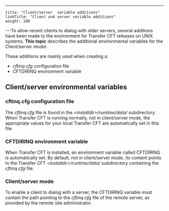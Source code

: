 ---
    title: "Client/server  variable additions"
    linkTitle: "Client and server variable additions"
    weight: 280
---To allow recent clients to dialog with older servers, several additions
have been made to the environment for Transfer CFT releases on UNIX systems.
****This topic**** describes the additional
environmental variables for the Client/server model.

These additions are mainly used when creating a:

- *cftinq.cfg*
    configuration file
- CFTDIRINQ environment
    variable

## Client/server environmental variables

### cftinq.cfg configuration file

The *cftinq.cfg* file is found in the *&lt;installdir>/runtime/data/* subdirectory.
When Transfer CFT is running normally, not in client/server mode, the
appropriate values for your local Transfer CFT are automatically set in
this file.

### CFTDIRINQ environment variable

When Transfer CFT is installed, an environment variable called CFTDIRINQ
is automatically set. By default, not in client/server mode, its content
points to the Transfer CFT *&lt;installdir>/runtime/data/* subdirectory containing the *cftinq.cfg*
file.

### Client/server mode

To enable a client to dialog with a server, the CFTDIRINQ variable must
contain the path pointing to the *cftinq.cfg* file of the remote
server, as provided by the remote site administrator.
